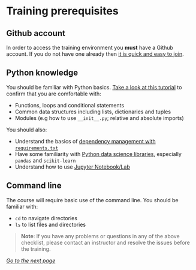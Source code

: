 # Training prerequisites

## Github account
In order to access the training environment you **must** have a Github account. If you do not have one already then [it is quick and easy to join](https://github.com/join).

## Python knowledge

You should be familiar with Python basics. [Take a look at this tutorial](https://docs.python.org/3/tutorial/) to confirm that you are comfortable with:
  - Functions, loops and conditional statements
  - Common data structures including lists, dictionaries and tuples
  - Modules (e.g how to use `__init__.py`; relative and absolute imports)

You should also:
  - Understand the basics of [dependency management with `requirements.txt`](https://pip.pypa.io/en/latest/user_guide/#requirements-files)
  - Have some familiarity with [Python data science libraries](https://towardsdatascience.com/top-10-python-libraries-for-data-science-cd82294ec266), especially `pandas` and `scikit-learn`
  - Understand how to use [Jupyter Notebook/Lab](https://www.dataquest.io/blog/jupyter-notebook-tutorial/)

## Command line

The course will require basic use of the command line. You should be familiar with:
  - `cd` to navigate directories
  - `ls` to list files and directories

>**Note**: If you have any problems or questions in any of the above checklist, please contact an instructor and resolve the issues before the training.

_[Go to the next page](./03_new_project.md)_
